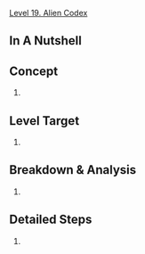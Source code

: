 [Level 19. Alien Codex](https://ethernaut.openzeppelin.com/level/19)

## In A Nutshell

>

## Concept

1. 

## Level Target

1. 

## Breakdown & Analysis

1. 

## Detailed Steps

1. 

